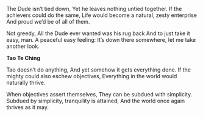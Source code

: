 The Dude isn’t tied down,
Yet he leaves nothing untied together.
If the achievers could do the same,
Life would become a natural, zesty enterprise
And proud we’d be of all of them.

Not greedy,
All the Dude ever wanted was his rug back
And to just take it easy, man.
A peaceful easy feeling:
It’s down there somewhere, let me take another look.

**Tao Te Ching**

Tao doesn’t do anything,
And yet somehow it gets everything done.
If the mighty could also eschew objectives,
Everything in the world would naturally thrive.

When objectives assert themselves,
They can be subdued with simplicity.
Subdued by simplicity, tranquility is attained,
And the world once again thrives as it may.